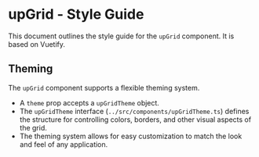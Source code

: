# upGrid - Style Guide

This document outlines the style guide for the `upGrid` component. It is based on Vuetify.

## Theming

The `upGrid` component supports a flexible theming system.

- A `theme` prop accepts a `upGridTheme` object.
- The `upGridTheme` interface (`../src/components/upGridTheme.ts`) defines the structure for controlling colors, borders, and other visual aspects of the grid.
- The theming system allows for easy customization to match the look and feel of any application.